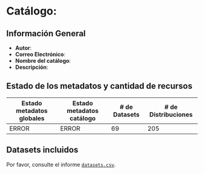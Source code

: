 
# Catálogo: 

## Información General

- **Autor**: 
- **Correo Electrónico**: 
- **Nombre del catálogo**: 
- **Descripción**:

> 

## Estado de los metadatos y cantidad de recursos

Estado metadatos globales | Estado metadatos catálogo | # de Datasets | # de Distribuciones
--------------------------|---------------------------|---------------|--------------------
ERROR | ERROR | 69 | 205

## Datasets incluidos

Por favor, consulte el informe [`datasets.csv`](datasets.csv).
